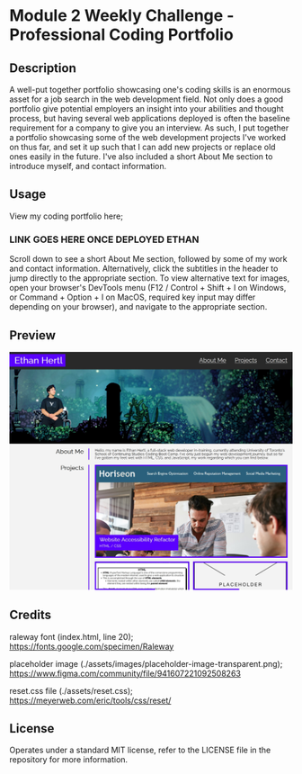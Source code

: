 # Module 2 Weekly Challenge - Professional Coding Portfolio

## Description

A well-put together portfolio showcasing one's coding skills is an enormous asset for a job search in the web development field. Not only does a good portfolio give potential employers an insight into your abilities and thought process, but having several web applications deployed is often the baseline requirement for a company to give you an interview. As such, I put together a portfolio showcasing some of the web development projects I've worked on thus far, and set it up such that I can add new projects or replace old ones easily in the future. I've also included a short About Me section to introduce myself, and contact information.

## Usage

View my coding portfolio here;

### LINK GOES HERE ONCE DEPLOYED ETHAN

Scroll down to see a short About Me section, followed by some of my work and contact information. Alternatively, click the subtitles in the header to jump directly to the appropriate section. To view alternative text for images, open your browser's DevTools menu (F12 / Control + Shift + I on Windows, or Command + Option + I on MacOS, required key input may differ depending on your browser), and navigate to the appropriate section.

## Preview

![Preview of my coding portfolio webpage](./assets/images/challenge-2-website-preview.jpg)

## Credits

raleway font (index.html, line 20);
https://fonts.google.com/specimen/Raleway

placeholder image (./assets/images/placeholder-image-transparent.png);
https://www.figma.com/community/file/941607221092508263

reset.css file (./assets/reset.css);
https://meyerweb.com/eric/tools/css/reset/

## License

Operates under a standard MIT license, refer to the LICENSE file in the repository for more information.

